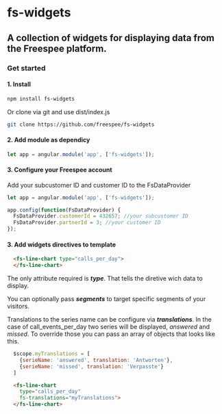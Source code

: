 # fs-widgets
## A collection of widgets for displaying data from the Freespee platform.

### Get started

#### 1. Install
```bash
npm install fs-widgets
```

 Or clone via git and use dist/index.js

```bash
git clone https://github.com/freespee/fs-widgets
```




#### 2. Add module as dependicy

```javascript
let app = angular.module('app', ['fs-widgets']);
````


#### 3. Configure your Freespee account
Add your subcustomer ID and customer ID to the FsDataProvider
```javascript
let app = angular.module('app', ['fs-widgets']);

app.config(function(FsDataProvider) {
  FsDataProvider.customerId = 432657; //your subcustomer ID
  FsDataProvider.partnerId = 3; //your customer ID
});
````

#### 3. Add widgets directives to template
```html
  <fs-line-chart type="calls_per_day">
  </fs-line-chart>
```
The only attribute required is ***type***. That tells the diretive wich data to display. 

You can optionally pass 
***segments*** to target specific segments of your visitors. 

Translations to the series name can be configure via ***translations***. In the case of call_events_per_day two series will be displayed, _answered_ and _missed_. To override those you can pass an array of objects that looks like this.

```javascript 
  $scope.myTranslations = [
    {serieName: 'answered', translation: 'Antworten'}, 
    {serieName: 'missed', translation: 'Verpasste'}
  ]
```

```html
  <fs-line-chart
    type="calls_per_day"
    fs-translations="myTranslations">
  </fs-line-chart>
```




